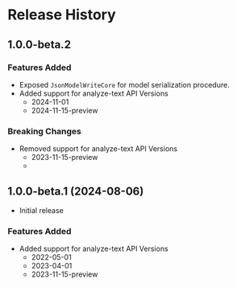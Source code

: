 # Release History

## 1.0.0-beta.2

### Features Added

- Exposed `JsonModelWriteCore` for model serialization procedure.
- Added support for analyze-text API Versions
  - 2024-11-01
  - 2024-11-15-preview

### Breaking Changes

- Removed support for analyze-text API Versions
  - 2023-11-15-preview
  -

## 1.0.0-beta.1 (2024-08-06)

- Initial release

### Features Added

- Added support for analyze-text API Versions
  - 2022-05-01
  - 2023-04-01
  - 2023-11-15-preview
